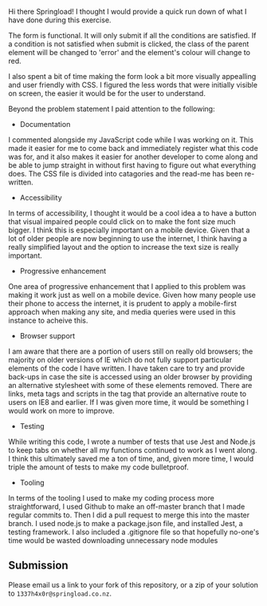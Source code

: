 Hi there Springload! I thought I would provide a quick run down of what I have done during this exercise.

The form is functional. It will only submit if all the conditions are satisfied. If a condition is not satisfied when submit is clicked, the class of the parent element will be changed to 'error' and the element's colour will change to red.

I also spent a bit of time making the form look a bit more visually appealling and user friendly with CSS. I figured the less words that were initially visible on screen, the easier it would be for the user to understand. 

Beyond the problem statement I paid attention to the following:

- Documentation

I commented alongside my JavaScript code while I was working on it. This made it easier for me to come back and immediately register what this code was for, and it also makes it easier for another developer to come along and be able to jump straight in without first having to figure out what everything does.
The CSS file is divided into catagories and the read-me has been re-written.

- Accessibility

In terms of accessibility, I thought it would be a cool idea a to have a button that visual impaired people could click on to make the font size much bigger. I think this is especially important on a mobile device. Given that a lot of older people are now beginning to use the internet, I think having a really simplified layout and the option to increase the text size is really important.

- Progressive enhancement

One area of progressive enhancement that I applied to this problem was making it work just as well on a mobile device. Given how many people use their phone to access the internet, it is prudent to apply a mobile-first approach when making any site, and media queries were used in this instance to acheive this.

- Browser support

I am aware that there are a portion of users still on really old browsers; the majority on older versions of IE which do not fully support particular elements of the code I have written. I have taken care to try and provide back-ups in case the site is accessed using an older browser by providing an alternative stylesheet with some of these elements removed. There are links, meta tags and scripts in the <head> tag that provide an alternative route to users on IE8 and earlier. If I was given more time, it would be something I would work on more to improve. 

- Testing

While writing this code, I wrote a number of tests that use Jest and Node.js to keep tabs on whether all my functions continued to work as I went along. I think this ultimately saved me a ton of time, and, given more time, I would triple the amount of tests to make my code bulletproof.

- Tooling

In terms of the tooling I used to make my coding process more straightforward, I used Github to make an off-master branch that I made regular commits to. Then I did a pull request to merge this into the master branch. I used node.js to make a package.json file, and installed Jest, a testing framework. I also included a .gitignore file so that hopefully no-one's time would be wasted downloading unnecessary node modules

## Submission

Please email us a link to your fork of this repository, or a zip of your solution to `1337h4x0r@springload.co.nz`.
